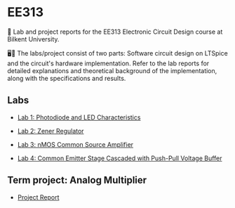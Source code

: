 # EE313
📄 Lab and project reports for the EE313 Electronic Circuit Design course at Bilkent University.

🖥️🔌 The labs/project consist of two parts: Software circuit design on LTSpice and the circuit's hardware implementation. Refer to the lab reports for detailed explanations and theoretical background of the implementation, along with the specifications and results.

## Labs 
- [Lab 1: Photodiode and LED Characteristics](https://github.com/ynarter/EE313/tree/main/Lab%2001)

- [Lab 2: Zener Regulator](https://github.com/ynarter/EE313/tree/main/Lab%2002)

- [Lab 3: nMOS Common Source Amplifier](https://github.com/ynarter/EE313/tree/main/Lab%2003)

- [Lab 4: Common Emitter Stage Cascaded with Push-Pull Voltage Buffer](https://github.com/ynarter/EE313/tree/main/Lab%2002)

## Term project: Analog Multiplier

- [Project Report](https://github.com/ynarter/EE313/tree/main/project)
